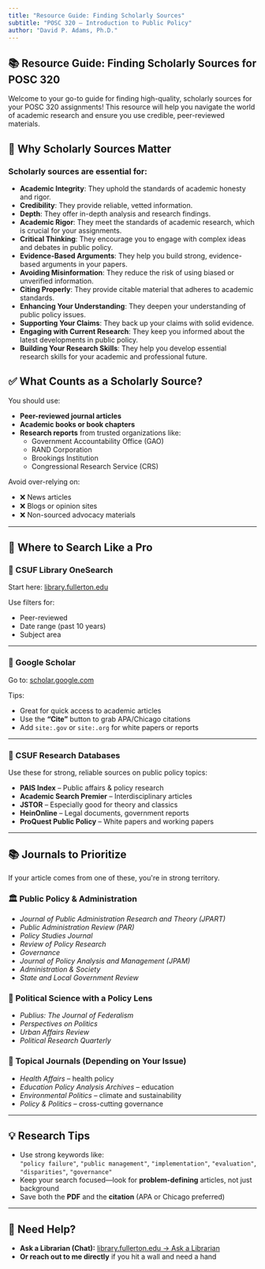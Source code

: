 ```yaml
---
title: "Resource Guide: Finding Scholarly Sources"
subtitle: "POSC 320 – Introduction to Public Policy"
author: "David P. Adams, Ph.D."
---
```

## 📚 Resource Guide: Finding Scholarly Sources for POSC 320

Welcome to your go-to guide for finding high-quality, scholarly sources for your POSC 320 assignments! This resource will help you navigate the world of academic research and ensure you use credible, peer-reviewed materials.

## 🎯 Why Scholarly Sources Matter

### Scholarly sources are essential for:

- **Academic Integrity**: They uphold the standards of academic honesty and rigor.
- **Credibility**: They provide reliable, vetted information.
- **Depth**: They offer in-depth analysis and research findings.
- **Academic Rigor**: They meet the standards of academic research, which is crucial for your assignments.
- **Critical Thinking**: They encourage you to engage with complex ideas and debates in public policy.
- **Evidence-Based Arguments**: They help you build strong, evidence-based arguments in your papers.
- **Avoiding Misinformation**: They reduce the risk of using biased or unverified information.
- **Citing Properly**: They provide citable material that adheres to academic standards.
- **Enhancing Your Understanding**: They deepen your understanding of public policy issues.
- **Supporting Your Claims**: They back up your claims with solid evidence.
- **Engaging with Current Research**: They keep you informed about the latest developments in public policy.
- **Building Your Research Skills**: They help you develop essential research skills for your academic and professional future.

## ✅ What Counts as a Scholarly Source?

You should use:

- **Peer-reviewed journal articles**
- **Academic books or book chapters**
- **Research reports** from trusted organizations like:
  - Government Accountability Office (GAO)
  - RAND Corporation
  - Brookings Institution
  - Congressional Research Service (CRS)

Avoid over-relying on:

- ❌ News articles
- ❌ Blogs or opinion sites
- ❌ Non-sourced advocacy materials

---

## 🧭 Where to Search Like a Pro

### 🔎 CSUF Library OneSearch

Start here: [library.fullerton.edu](https://library.fullerton.edu)

Use filters for:

- Peer-reviewed
- Date range (past 10 years)
- Subject area

---

### 🔎 Google Scholar

Go to: [scholar.google.com](https://scholar.google.com)

Tips:

- Great for quick access to academic articles
- Use the **“Cite”** button to grab APA/Chicago citations
- Add `site:.gov` or `site:.org` for white papers or reports

---

### 🔎 CSUF Research Databases

Use these for strong, reliable sources on public policy topics:

- **PAIS Index** – Public affairs & policy research  
- **Academic Search Premier** – Interdisciplinary articles  
- **JSTOR** – Especially good for theory and classics  
- **HeinOnline** – Legal documents, government reports  
- **ProQuest Public Policy** – White papers and working papers  

---

## 📚 Journals to Prioritize

If your article comes from one of these, you're in strong territory.

### 🏛 Public Policy & Administration

- *Journal of Public Administration Research and Theory (JPART)*
- *Public Administration Review (PAR)*
- *Policy Studies Journal*
- *Review of Policy Research*
- *Governance*
- *Journal of Policy Analysis and Management (JPAM)*
- *Administration & Society*
- *State and Local Government Review*

### 🧭 Political Science with a Policy Lens

- *Publius: The Journal of Federalism*
- *Perspectives on Politics*
- *Urban Affairs Review*
- *Political Research Quarterly*

### 🎯 Topical Journals (Depending on Your Issue)

- *Health Affairs* – health policy  
- *Education Policy Analysis Archives* – education  
- *Environmental Politics* – climate and sustainability  
- *Policy & Politics* – cross-cutting governance

---

## 💡 Research Tips

- Use strong keywords like:  
  `"policy failure"`, `"public management"`, `"implementation"`, `"evaluation"`, `"disparities"`, `"governance"`
- Keep your search focused—look for **problem-defining** articles, not just background
- Save both the **PDF** and the **citation** (APA or Chicago preferred)

---

## 🤝 Need Help?

- **Ask a Librarian (Chat):** [library.fullerton.edu → Ask a Librarian](https://library.fullerton.edu/services/research.php)
- **Or reach out to me directly** if you hit a wall and need a hand
